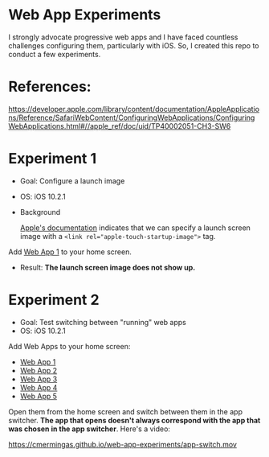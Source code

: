 # Web App Experiments

I strongly advocate progressive web apps and I have faced countless challenges configuring them,
particularly with iOS. So, I created this repo to conduct a few experiments.

# References:

https://developer.apple.com/library/content/documentation/AppleApplications/Reference/SafariWebContent/ConfiguringWebApplications/ConfiguringWebApplications.html#//apple_ref/doc/uid/TP40002051-CH3-SW6

# Experiment 1

- Goal: Configure a launch image
- OS: iOS 10.2.1
- Background

  [Apple's documentation](https://developer.apple.com/library/content/documentation/AppleApplications/Reference/SafariWebContent/ConfiguringWebApplications/ConfiguringWebApplications.html#//apple_ref/doc/uid/TP40002051-CH3-SW6)
  indicates that we can specify a launch screen image with a `<link rel="apple-touch-startup-image">` tag.
  
Add [Web App 1](https://cmermingas.github.io/web-app-experiments/web-app-1.html)
to your home screen. 

- Result: **The launch screen image does not show up.**

# Experiment 2

- Goal: Test switching between "running" web apps
- OS: iOS 10.2.1

Add Web Apps to your home screen:
 
- [Web App 1](https://cmermingas.github.io/web-app-experiments/web-app-1.html)
- [Web App 2](https://cmermingas.github.io/web-app-experiments/web-app-2.html)
- [Web App 3](https://cmermingas.github.io/web-app-experiments/web-app-3.html)
- [Web App 4](https://cmermingas.github.io/web-app-experiments/web-app-4.html)
- [Web App 5](https://cmermingas.github.io/web-app-experiments/web-app-5.html)

Open them from the home screen and switch between them in the app switcher.
**The app that opens doesn't always correspond with the app that was chosen in
the app switcher**. Here's a video:

https://cmermingas.github.io/web-app-experiments/app-switch.mov

